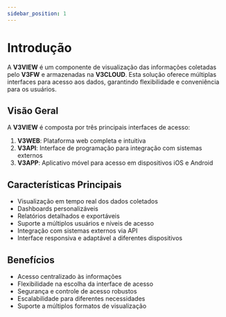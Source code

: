 ```yaml
---
sidebar_position: 1
---
```


# Introdução

A **V3VIEW** é um componente de visualização das informações coletadas pelo **V3FW** e armazenadas na **V3CLOUD**. Esta solução oferece múltiplas interfaces para acesso aos dados, garantindo flexibilidade e conveniência para os usuários.

## Visão Geral

A **V3VIEW** é composta por três principais interfaces de acesso:

1. **V3WEB**: Plataforma web completa e intuitiva
2. **V3API**: Interface de programação para integração com sistemas externos
3. **V3APP**: Aplicativo móvel para acesso em dispositivos iOS e Android

## Características Principais

- Visualização em tempo real dos dados coletados
- Dashboards personalizáveis
- Relatórios detalhados e exportáveis
- Suporte a múltiplos usuários e níveis de acesso
- Integração com sistemas externos via API
- Interface responsiva e adaptável a diferentes dispositivos

## Benefícios

- Acesso centralizado às informações
- Flexibilidade na escolha da interface de acesso
- Segurança e controle de acesso robustos
- Escalabilidade para diferentes necessidades
- Suporte a múltiplos formatos de visualização